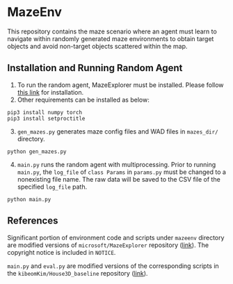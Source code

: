 # MazeEnv

This repository contains the maze scenario where an agent must learn to navigate within randomly generated maze environments to obtain target objects and avoid non-target objects scattered within the map.

## Installation and Running Random Agent

1. To run the random agent, MazeExplorer must be installed. Please follow [this link](https://github.com/microsoft/MazeExplorer#installation) for installation.
2. Other requirements can be installed as below:
```
pip3 install numpy torch
pip3 install setproctitle
```

3. `gen_mazes.py` generates maze config files and WAD files in `mazes_dir/` directory.
```
python gen_mazes.py
```

4. `main.py` runs the random agent with multiprocessing. Prior to running `main.py`, the `log_file` of `class Params` in `params.py` must be changed to a nonexisting file name. The raw data will be saved to the CSV file of the specified `log_file` path.
```
python main.py
```

## References

Significant portion of environment code and scripts under `mazeenv` directory are modified versions of `microsoft/MazeExplorer` repository ([link](https://github.com/microsoft/MazeExplorer)). The copyright notice is included in `NOTICE`.

`main.py` and `eval.py` are modified versions of the corresponding scripts in the `kibeomKim/House3D_baseline` repository ([link](https://github.com/kibeomKim/House3D_baseline)).
